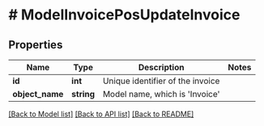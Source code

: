 # # ModelInvoicePosUpdateInvoice

## Properties

Name | Type | Description | Notes
------------ | ------------- | ------------- | -------------
**id** | **int** | Unique identifier of the invoice |
**object_name** | **string** | Model name, which is &#39;Invoice&#39; |

[[Back to Model list]](../../README.md#models) [[Back to API list]](../../README.md#endpoints) [[Back to README]](../../README.md)
